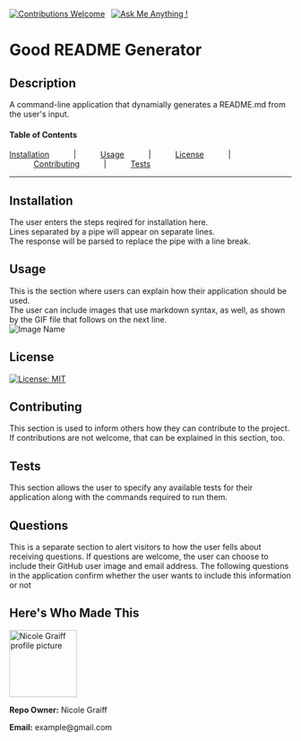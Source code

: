 
[![Contributions Welcome](https://img.shields.io/badge/Contributions-Welcome-green.svg)](https://github.com/keycole)&nbsp;&nbsp;&nbsp;[![Ask Me Anything !](https://img.shields.io/badge/Ask%20me-anything-1abc9c.svg)](mailto:example@gmail.com)

# Good README Generator

## Description
A command-line application that dynamially generates a README.md from the user's input.

#### Table of Contents

[Installation](#installation)&nbsp;&nbsp;&nbsp;&nbsp;&nbsp;&nbsp;&nbsp;&nbsp;&nbsp;&nbsp;&nbsp;|&nbsp;&nbsp;&nbsp;&nbsp;&nbsp;&nbsp;&nbsp;&nbsp;&nbsp;&nbsp;&nbsp;[Usage](#usage)&nbsp;&nbsp;&nbsp;&nbsp;&nbsp;&nbsp;&nbsp;&nbsp;&nbsp;&nbsp;&nbsp;|&nbsp;&nbsp;&nbsp;&nbsp;&nbsp;&nbsp;&nbsp;&nbsp;&nbsp;&nbsp;&nbsp;[License](#license)&nbsp;&nbsp;&nbsp;&nbsp;&nbsp;&nbsp;&nbsp;&nbsp;&nbsp;&nbsp;&nbsp;|&nbsp;&nbsp;&nbsp;&nbsp;&nbsp;&nbsp;&nbsp;&nbsp;&nbsp;&nbsp;&nbsp;[Contributing](#contributing)&nbsp;&nbsp;&nbsp;&nbsp;&nbsp;&nbsp;&nbsp;&nbsp;&nbsp;&nbsp;&nbsp;|&nbsp;&nbsp;&nbsp;&nbsp;&nbsp;&nbsp;&nbsp;&nbsp;&nbsp;&nbsp;&nbsp;[Tests](#tests)

---

## Installation
The user enters the steps reqired for installation here. <br> Lines separated by a pipe will appear on separate lines. <br> The response will be parsed to replace the pipe with a line break.


## Usage
 This is the section where users can explain how their application should be used. <br> The user can include images that use markdown syntax, as well, as shown by the GIF file that follows on the next line. <br> ![Image Name](assets/readmeImages/readmeGeneratorDemo.gif)


## License
[![License: MIT](https://img.shields.io/badge/License-MIT-yellow.svg)](https://opensource.org/licenses/MIT)


## Contributing
This section is used to inform others how they can contribute to the project. <br> If contributions are not welcome, that can be explained in this section, too.

## Tests
This section allows the user to specify any available tests for their application along with the commands required to run them.

## Questions
This is a separate section to alert visitors to how the user fells about receiving questions. If questions are welcome, the user can choose to include their GitHub user image and email address. The following questions in the application confirm whether the user wants to include this information or not

## Here's Who Made This
<div><img src='https://avatars1.githubusercontent.com/u/18411209?v=4' alt='Nicole Graiff profile picture' width='120'><div><p><b>Repo Owner:</b> Nicole Graiff</p></div><div><p><b>Email:</b> example@gmail.com</p></div></div>
